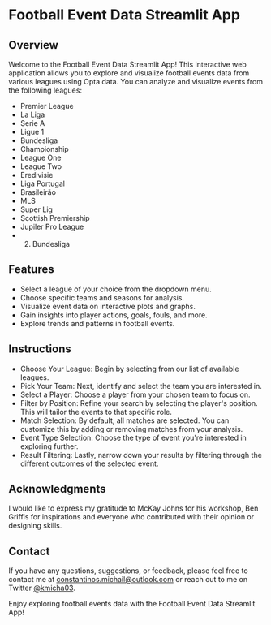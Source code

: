 # Football Event Data Streamlit App

## Overview

Welcome to the Football Event Data Streamlit App! This interactive web application allows you to explore and visualize football events data from various leagues using Opta data. You can analyze and visualize events from the following leagues:

- Premier League
- La Liga
- Serie A
- Ligue 1
- Bundesliga
- Championship
- League One
- League Two
- Eredivisie
- Liga Portugal
- Brasileirão
- MLS
- Super Lig
- Scottish Premiership
- Jupiler Pro League
- 2. Bundesliga

## Features

- Select a league of your choice from the dropdown menu.
- Choose specific teams and seasons for analysis.
- Visualize event data on interactive plots and graphs.
- Gain insights into player actions, goals, fouls, and more.
- Explore trends and patterns in football events.

## Instructions

- Choose Your League: Begin by selecting from our list of available leagues.
- Pick Your Team: Next, identify and select the team you are interested in.
- Select a Player: Choose a player from your chosen team to focus on.
- Filter by Position: Refine your search by selecting the player's position. This will tailor the events to that specific role.
- Match Selection: By default, all matches are selected. You can customize this by adding or removing matches from your analysis.
- Event Type Selection: Choose the type of event you're interested in exploring further.
- Result Filtering: Lastly, narrow down your results by filtering through the different outcomes of the selected event.

## Acknowledgments

I would like to express my gratitude to McKay Johns for his workshop, Ben Griffis for inspirations and everyone who contributed with their opinion or designing skills.

## Contact

If you have any questions, suggestions, or feedback, please feel free to contact me at [constantinos.michail@outlook.com](mailto:constantinos.michail@outlook.com) or reach out to me on Twitter [@kmicha03](https://twitter.com/kmicha03).

Enjoy exploring football events data with the Football Event Data Streamlit App!

